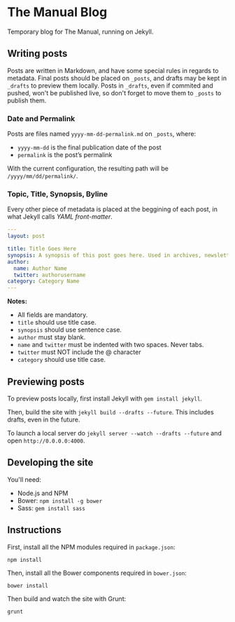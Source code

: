 # The Manual Blog

Temporary blog for The Manual, running on Jekyll.

## Writing posts

Posts are written in Markdown, and have some special rules in regards to metadata. Final posts should be placed on `_posts`, and drafts may be kept in `_drafts` to preview them locally. Posts in `_drafts`, even if commited and pushed, won't be published live, so don't forget to move them to `_posts` to publish them.

### Date and Permalink

Posts are files named `yyyy-mm-dd-permalink.md` on `_posts`, where:
  
* `yyyy-mm-dd` is the final publication date of the post
* `permalink` is the post’s permalink

With the current configuration, the resulting path will be `/yyyy/mm/dd/permalink/`.

### Topic, Title, Synopsis, Byline

Every other piece of metadata is placed at the beggining of each post, in what Jekyll calls *YAML front-matter*.

```yaml
---
layout: post

title: Title Goes Here
synopsis: A synopsis of this post goes here. Used in archives, newsletter, and social sharing.
author:
  name: Author Name
  twitter: authorusername
category: Category Name
---
```

**Notes:**

* All fields are mandatory.
* `title` should use title case.
* `synopsis` should use sentence case.
* `author` must stay blank.
* `name` and `twitter` must be indented with two spaces. Never tabs.
* `twitter` must NOT include the @ character
* `category` should use title case.

## Previewing posts

To preview posts locally, first install Jekyll with `gem install jekyll`.

Then, build the site with `jekyll build --drafts --future`. This includes drafts, even in the future.

To launch a local server do `jekyll server --watch --drafts --future` and open `http://0.0.0.0:4000`.

## Developing the site

You'll need:

* Node.js and NPM
* Bower: `npm install -g bower`
* Sass: `gem install sass`

## Instructions

First, install all the NPM modules required in `package.json`:

`npm install`

Then, install all the Bower components required in `bower.json`:

`bower install`

Then build and watch the site with Grunt:

`grunt`